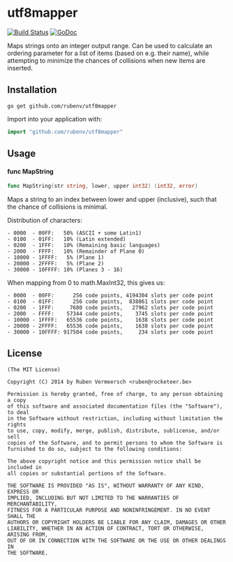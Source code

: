 # utf8mapper

[![Build Status](https://travis-ci.org/rubenv/utf8mapper.svg?branch=master)](https://travis-ci.org/rubenv/utf8mapper) [![GoDoc](https://godoc.org/github.com/rubenv/utf8mapper?status.png)](https://godoc.org/github.com/rubenv/utf8mapper)

Maps strings onto an integer output range. Can be used to calculate an ordering
parameter for a list of items (based on e.g. their name), while attempting to
minimize the chances of collisions when new items are inserted.

## Installation
```
go get github.com/rubenv/utf8mapper
```

Import into your application with:

```go
import "github.com/rubenv/utf8mapper"
```

## Usage

#### func  MapString

```go
func MapString(str string, lower, upper int32) (int32, error)
```
Maps a string to an index between lower and upper (inclusive), such that the
chance of collisions is minimal.

Distribution of characters:

    - 0000  - 00FF:   50% (ASCII + some Latin1)
    - 0100  - 01FF:   10% (Latin extended)
    - 0200  - 1FFF:   10% (Remaining basic languages)
    - 2000  - FFFF:   10% (Remainder of Plane 0)
    - 10000 - 1FFFF:   5% (Plane 1)
    - 20000 - 2FFFF:   5% (Plane 2)
    - 30000 - 10FFFF: 10% (Planes 3 - 16)

When mapping from 0 to math.MaxInt32, this gives us:

    - 0000  - 00FF:      256 code points, 4194304 slots per code point
    - 0100  - 01FF:      256 code points,  838861 slots per code point
    - 0200  - 1FFF:     7680 code points,   27962 slots per code point
    - 2000  - FFFF:    57344 code points,    3745 slots per code point
    - 10000 - 1FFFF:   65536 code points,    1638 slots per code point
    - 20000 - 2FFFF:   65536 code points,    1638 slots per code point
    - 30000 - 10FFFF: 917504 code points,     234 slots per code point

## License

    (The MIT License)

    Copyright (C) 2014 by Ruben Vermeersch <ruben@rocketeer.be>

    Permission is hereby granted, free of charge, to any person obtaining a copy
    of this software and associated documentation files (the "Software"), to deal
    in the Software without restriction, including without limitation the rights
    to use, copy, modify, merge, publish, distribute, sublicense, and/or sell
    copies of the Software, and to permit persons to whom the Software is
    furnished to do so, subject to the following conditions:

    The above copyright notice and this permission notice shall be included in
    all copies or substantial portions of the Software.

    THE SOFTWARE IS PROVIDED "AS IS", WITHOUT WARRANTY OF ANY KIND, EXPRESS OR
    IMPLIED, INCLUDING BUT NOT LIMITED TO THE WARRANTIES OF MERCHANTABILITY,
    FITNESS FOR A PARTICULAR PURPOSE AND NONINFRINGEMENT. IN NO EVENT SHALL THE
    AUTHORS OR COPYRIGHT HOLDERS BE LIABLE FOR ANY CLAIM, DAMAGES OR OTHER
    LIABILITY, WHETHER IN AN ACTION OF CONTRACT, TORT OR OTHERWISE, ARISING FROM,
    OUT OF OR IN CONNECTION WITH THE SOFTWARE OR THE USE OR OTHER DEALINGS IN
    THE SOFTWARE.
